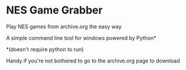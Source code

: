 # NES Game Grabber
Play NES games from archive.org the easy way

A simple command line tool for windows powered by Python*

*(doesn't require python to run)

Handy if you're not bothered to go to the archive.org page to download
